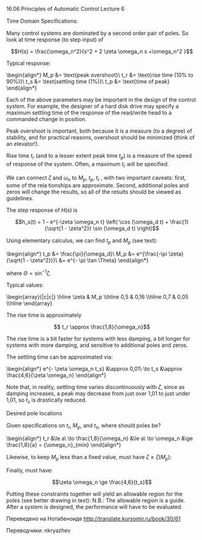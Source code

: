 ﻿16.06 Principles of Automatic Control
Lecture 6

Time Domain Speciﬁcations:

Many control systems are dominated by a second order pair of poles. So look at time response (to step input) of

$$H(s) = \frac{\omega_n^2}{s^2 + 2 \zeta \omega_n s +\omega_n^2 }$$

Typical response:

\begin{align*}
M_p &= \text{peak overshoot}\\
t_r &=  \text{rise time (10% to 90%)}\\
t_s &=  \text{settling time (1%)}\\
t_p &= \text{time of peak}
\end{align*}

Each of the above parameters may be important in the design of the control system. For example, the designer of a hard disk drive may specify a maximum settling time of the response of the read/write head to a commanded change in position.

Peak overshoot is important, both because it is a measure (to a degree) of stability, and for practical reasons, overshoot should be minimized (think of an elevator!).

Rise time $t_r$ (and to a lesser extent peak time $t_p$) is a measure of the speed of response of the system.  Often, a maximum $t_r$ will be speciﬁed.

We can connect $\zeta$ and $\omega_n$ to $M_p,\; t_p,\; t_r$ , with two important caveats: ﬁrst, some of the rela­ tionships are approximate. Second, additional poles and zeros will change the results, so all of the results should be viewed as guidelines.

The step response of $H(s)$ is

$$h_s(t) = 1 - e^{-\zeta \omega_n t} \left( \cos (\omega_d t) + \frac{1}{\sqrt{1 - \zeta^2}} \sin (\omega_d t) \right)$$

Using elementary calculus, we can ﬁnd $t_p$ and $M_p$ (see text):

\begin{align*}
t_p &= \frac{\pi}{\omega_d}\\
M_p &= e^{\frac{-\pi \zeta}{\sqrt{1 - \zeta^2}}}\\
&= e^{- \pi \tan \Theta}
\end{align*}


where $\Theta = \sin^{-1} \zeta$.

Typical values:

\begin{array}{|c|c|} 
\hline
\zeta & M_p \\\hline 
0,5 & 0,16 \\\hline 
0,7 & 0,05 \\\hline 
\end{array}

The rise time is approximately

$$ t_r \approx \frac{1,8}{\omega_n}$$

The rise time is a bit faster for systems with less damping, a bit longer for systems with more damping, and sensitive to additional poles and zeros.

The settling time can be approximated via:

\begin{align*}
e^{- \zeta \omega_n t_s} &\approx 0,01\\
\to t_s &\approx \frac{4,6}{\zeta \omega_n}
\end{align*}

Note that, in reality, settling time varies discontinuously with $\zeta$, since as damping increases, a peak may decrease from just over 1,01 to just under 1,01, so $t_s$ is drastically reduced.

Desired  pole  locations

Given speciﬁcations on $t_r,\; M_p$, and $t_s$, where should poles be?

\begin{align*}
t_r &\le a\\
\to \frac{1,8}{\omega_n} &\le a\\
\to \omega_n &\ge \frac{1,8}{a} = {\omega_n}_{min}
\end{align*}

Likewise, to keep $M_p$ less than a ﬁxed value, must have $\zeta \ge \zeta (M_p)$:

Finally, must have:

$$\zeta \omega_n \ge \frac{4,6}{t_s}$$

Putting these constraints together will yield an allowable region for the poles (see better drawing in text):
N.B.: The allowable region is a guide. After a system is designed, the performance will have to be evaluated.

Переведено на Нотабеноиде
http://translate.kursomir.ru/book/30/61

Переводчики: nkryazhev

